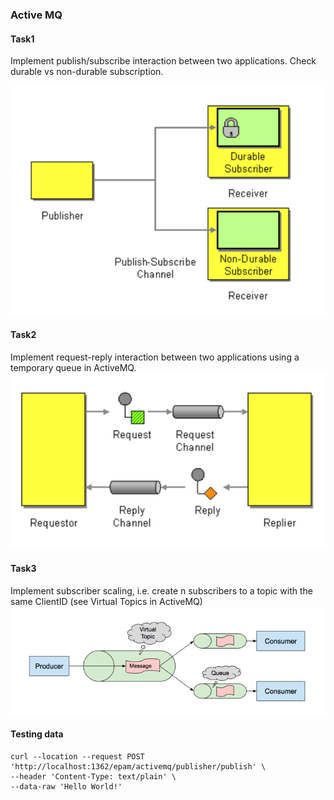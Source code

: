 ### Active MQ

#### Task1
Implement publish/subscribe interaction between two applications. Check durable vs non-durable subscription.

![img.png](/images/img.png)

#### Task2
Implement request-reply interaction between two applications using a temporary queue in ActiveMQ.
![img_1.png](/images/img_1.png)

#### Task3
Implement subscriber scaling, i.e. create n subscribers to a topic with the same ClientID (see Virtual Topics in ActiveMQ) \
![img_2.png](/images/img_2.png)

#### Testing data
```
curl --location --request POST 'http://localhost:1362/epam/activemq/publisher/publish' \
--header 'Content-Type: text/plain' \
--data-raw 'Hello World!'
```